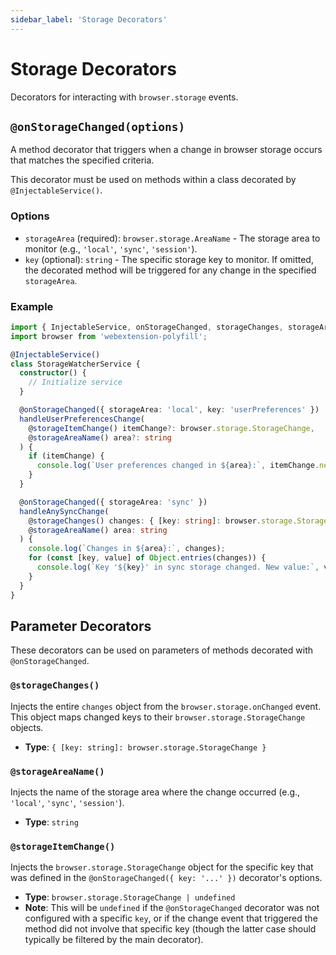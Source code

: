 ```yaml
---
sidebar_label: 'Storage Decorators'
---
```


# Storage Decorators

Decorators for interacting with `browser.storage` events.

## `@onStorageChanged(options)`

A method decorator that triggers when a change in browser storage occurs that matches the specified criteria.

This decorator must be used on methods within a class decorated by `@InjectableService()`.

### Options

*   `storageArea` (required): `browser.storage.AreaName` - The storage area to monitor (e.g., `'local'`, `'sync'`, `'session'`).
*   `key` (optional): `string` - The specific storage key to monitor. If omitted, the decorated method will be triggered for any change in the specified `storageArea`.

### Example

```typescript
import { InjectableService, onStorageChanged, storageChanges, storageAreaName, storageItemChange } from 'your-library-name'; // Replace 'your-library-name'
import browser from 'webextension-polyfill';

@InjectableService()
class StorageWatcherService {
  constructor() {
    // Initialize service
  }

  @onStorageChanged({ storageArea: 'local', key: 'userPreferences' })
  handleUserPreferencesChange(
    @storageItemChange() itemChange?: browser.storage.StorageChange,
    @storageAreaName() area?: string
  ) {
    if (itemChange) {
      console.log(`User preferences changed in ${area}:`, itemChange.newValue);
    }
  }

  @onStorageChanged({ storageArea: 'sync' })
  handleAnySyncChange(
    @storageChanges() changes: { [key: string]: browser.storage.StorageChange },
    @storageAreaName() area: string
  ) {
    console.log(`Changes in ${area}:`, changes);
    for (const [key, value] of Object.entries(changes)) {
      console.log(`Key '${key}' in sync storage changed. New value:`, value.newValue);
    }
  }
}
```

## Parameter Decorators

These decorators can be used on parameters of methods decorated with `@onStorageChanged`.

### `@storageChanges()`

Injects the entire `changes` object from the `browser.storage.onChanged` event. This object maps changed keys to their `browser.storage.StorageChange` objects.

*   **Type**: `{ [key: string]: browser.storage.StorageChange }`

### `@storageAreaName()`

Injects the name of the storage area where the change occurred (e.g., `'local'`, `'sync'`, `'session'`).

*   **Type**: `string`

### `@storageItemChange()`

Injects the `browser.storage.StorageChange` object for the specific key that was defined in the `@onStorageChanged({ key: '...' })` decorator's options.

*   **Type**: `browser.storage.StorageChange | undefined`
*   **Note**: This will be `undefined` if the `@onStorageChanged` decorator was not configured with a specific `key`, or if the change event that triggered the method did not involve that specific key (though the latter case should typically be filtered by the main decorator).

```
